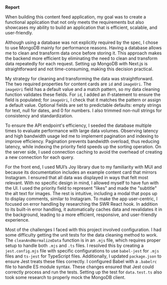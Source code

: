 **Report**

When building this content feed application, my goal was to create a functional application that not only meets the requirements but also showcases my ability to build an application that is efficient, scalable, and user-friendly.

Although using a database was not explicitly required by the spec, I chose to use MongoDB mainly for performance reasons. Having a database allows me to clean and transform data once before storing it. This approach makes the backend more efficient by eliminating the need to clean and transform data repeatedly for each request. Setting up MongoDB with Next.js is straightforward and not time-consuming, making this decision practical.

My strategy for cleaning and transforming the data was straightforward. The two required properties for content cards are `id` and `imageUri`. The `imageUri` field has a default value and a match pattern, so my data cleaning function validates these fields. For `id`, I added an if-statement to ensure the field is populated; for `imageUri`, I check that it matches the pattern or assign a default value. Optional fields are set to predictable defaults: empty strings for text, null for dates, and 0 for numbers. I also trimmed non-null strings for consistency and standardization.

To ensure the API endpoint's efficiency, I seeded the database multiple times to evaluate performance with large data volumes. Observing latency and high bandwidth usage led me to implement pagination and indexing to improve efficiency. Pagination prevents bandwidth overload, thus reducing latency, while indexing the priority field speeds up the sorting operation. On the server side, I used connection caching to avoid the overhead of creating a new connection for each query.

For the front end, I used MUI’s Joy library due to my familiarity with MUI and because its documentation includes an example content card that mirrors Instagram. I ensured that all data was displayed in ways that felt most relevant. With no specific design in mind, I allowed myself to have fun with the UI. I used the priority field to represent "likes" and made the "subtitle" the alt text for images. The rest is intuitive, including a modal that pops up to display comments, similar to Instagram. To make the app user-centric, I focused on error handling by researching the SWR React hook. In addition to its built-in error handling, it automatically caches data and revalidates it in the background, leading to a more efficient, responsive, and user-friendly experience.

Most of the challenges I faced with this project involved configuration. I had some difficulty getting the unit tests for the data cleaning method to work. The `cleanAndNormalizeData` function is in an `.mjs` file, which requires proper setup to handle both `.mjs` and `.ts` files. I resolved this by creating a `jest.config.mjs` file with specific configurations to use `babel-jest` for `.mjs` files and `ts-jest` for TypeScript files. Additionally, I updated `package.json` to ensure Jest treats these files correctly. I configured Babel with a `.babelrc` file to handle ES module syntax. These changes ensured that Jest could correctly process and run the tests. Setting up the test for `data.test.ts` also took some research to properly mock the MongoDB client.